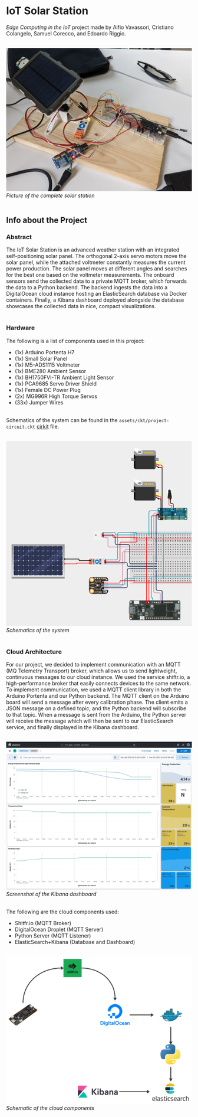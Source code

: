 # IoT Solar Station

*Edge Computing in the IoT* project made by Alfio Vavassori, Cristiano Colangelo, Samuel Corecco, and Edoardo Riggio.
<br/> <br/>

![](https://github.com/edoriggio/iot-solar-station/raw/main/assets/png/solar-station-photo.jpg)
*Picture of the complete solar station*
<br/> <br/>

## Info about the Project

### Abstract

The IoT Solar Station is an advanced weather station with an integrated self-positioning solar panel.
The orthogonal 2-axis servo motors move the solar panel,
while the attached voltmeter constantly measures the current power production.
The solar panel moves at different angles and searches for the best one based on the voltmeter measurements.
The onboard sensors send the collected data to a private MQTT broker, which forwards the data to a Python backend.
The backend ingests the data into a DigitalOcean cloud instance hosting an ElasticSearch database via Docker containers.
Finally, a Kibana dashboard deployed alongside the database showcases the collected data in nice,
compact visualizations.
<br/> <br/>

### Hardware

The following is a list of components used in this project:

- (1x) Arduino Portenta H7
- (1x) Small Solar Panel
- (1x) M5-ADS1115 Voltmeter
- (1x) BME280 Ambient Sensor
- (1x) BH1750FVI-TR Ambient Light Sensor
- (1x) PCA9685 Servo Driver Shield
- (1x) Female DC Power Plug
- (2x) MG996R High Torque Servos
- (33x) Jumper Wires
<br/> <br/>

Schematics of the system can be found in the `assets/ckt/project-circuit.ckt` [cirkit](https://www.cirkitdesigner.com/) file.
<br/> <br/>

![](https://github.com/edoriggio/iot-solar-station/raw/main/assets/png/project-circuit.png)
*Schematics of the system*
<br/> <br/>

### Cloud Architecture

For our project, we decided to implement communication with an MQTT (MQ Telemetry Transport) broker,
which allows us to send lightweight, continuous messages to our cloud instance.
We used the service shiftr.io, a high-performance broker that easily connects devices to the same network.
To implement communication, we used a MQTT client library in both the Arduino Portenta and our Python backend.
The MQTT client on the Arduino board will send a message after every calibration phase.
The client emits a JSON message on a defined topic, and the Python backend will subscribe to that topic.
When a message is sent from the Arduino,
the Python server will receive the message which will then be sent to our ElasticSearch service,
and finally displayed in the Kibana dashboard.
<br/> <br/>

![](https://github.com/edoriggio/iot-solar-station/raw/main/assets/png/kibana-dashboard.png)
*Screenshot of the Kibana dashboard*
<br/> <br/>

The following are the cloud components used:

- Shitfr.io (MQTT Broker)
- DigitalOcean Droplet (MQTT Server)
- Python Server (MQTT Listener)
- ElasticSearch+Kibana (Database and Dashboard)
<br/> <br/>

![](https://github.com/edoriggio/iot-solar-station/raw/main/assets/png/cloud-architecture.png)
*Schematic of the cloud components*
